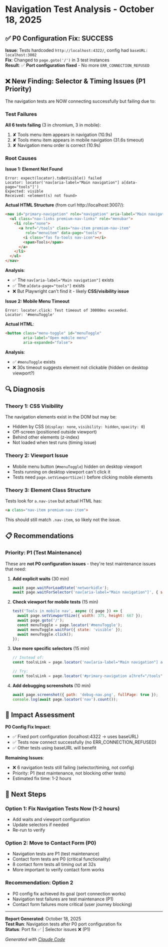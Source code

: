 # Navigation Test Analysis - October 18, 2025

## ✅ P0 Configuration Fix: SUCCESS

**Issue**: Tests hardcoded `http://localhost:4322/`, config had `baseURL: localhost:3002`  
**Fix**: Changed to `page.goto('/')` in 3 test instances  
**Result**: ✅ **Port configuration fixed** - No more `ERR_CONNECTION_REFUSED`

## ❌ New Finding: Selector & Timing Issues (P1 Priority)

The navigation tests are NOW connecting successfully but failing due to:

### Test Failures

**All 6 tests failing** (3 in chromium, 3 in mobile):
1. ✘ Tools menu item appears in navigation (10.9s)
2. ✘ Tools menu item appears in mobile navigation (31.6s timeout)
3. ✘ Navigation menu order is correct (10.9s)

### Root Causes

**Issue 1: Element Not Found**
```
Error: expect(locator).toBeVisible() failed
Locator: locator('nav[aria-label="Main navigation"] a[data-page="tools"]')
Expected: visible
Received: <element(s) not found>
```

**Actual HTML Structure** (from curl http://localhost:3007/):
```html
<nav id="primary-navigation" role="navigation" aria-label="Main navigation">
  <ul class="nav-links premium-nav-links" role="menubar">
    <li role="none">
      <a href="/tools" class="nav-item premium-nav-item" 
         role="menuitem" data-page="tools">
        <i class="fas fa-tools nav-icon"></i>
        <span>Tools</span>
      </a>
    </li>
  </ul>
</nav>
```

**Analysis**: 
- ✅ The `nav[aria-label="Main navigation"]` exists
- ✅ The `a[data-page="tools"]` exists  
- ❌ But Playwright can't find it - likely **CSS/visibility issue**

**Issue 2: Mobile Menu Timeout**
```
Error: locator.click: Test timeout of 30000ms exceeded.
Locator: '#menuToggle'
```

**Actual HTML**:
```html
<button class="menu-toggle" id="menuToggle" 
        aria-label="Open mobile menu" 
        aria-expanded="false">
```

**Analysis**:
- ✅ `#menuToggle` exists
- ❌ 30s timeout suggests element not clickable (hidden on desktop viewport?)

## 🔍 Diagnosis

### Theory 1: CSS Visibility
The navigation elements exist in the DOM but may be:
- Hidden by CSS (`display: none`, `visibility: hidden`, `opacity: 0`)
- Off-screen (positioned outside viewport)
- Behind other elements (z-index)
- Not loaded when test runs (timing issue)

### Theory 2: Viewport Issue
- Mobile menu button (`#menuToggle`) hidden on desktop viewport
- Tests running on desktop viewport can't click it
- Tests need `page.setViewportSize()` before clicking mobile elements

### Theory 3: Element Class Structure
Tests look for `a.nav-item` but actual HTML has:
```html
<a class="nav-item premium-nav-item">
```
This should still match `.nav-item`, so likely not the issue.

## 📋 Recommendations

### Priority: P1 (Test Maintenance)

These are **not P0 configuration issues** - they're test maintenance issues that need:

1. **Add explicit waits** (30 min)
   ```javascript
   await page.waitForLoadState('networkidle');
   await page.waitForSelector('nav[aria-label="Main navigation"]', { state: 'visible' });
   ```

2. **Check viewport for mobile tests** (15 min)
   ```javascript
   test('Tools in mobile nav', async ({ page }) => {
     await page.setViewportSize({ width: 375, height: 667 });
     await page.goto('/');
     const menuToggle = page.locator('#menuToggle');
     await menuToggle.waitFor({ state: 'visible' });
     await menuToggle.click();
   });
   ```

3. **Use more specific selectors** (15 min)
   ```javascript
   // Instead of:
   const toolsLink = page.locator('nav[aria-label="Main navigation"] a[data-page="tools"]');
   
   // Try:
   const toolsLink = page.locator('#primary-navigation a[href="/tools"]');
   ```

4. **Add debugging screenshots** (10 min)
   ```javascript
   await page.screenshot({ path: 'debug-nav.png', fullPage: true });
   console.log(await page.locator('nav').count());
   ```

## 🎯 Impact Assessment

**P0 Config Fix Impact**:
- ✅ Fixed port configuration (localhost:4322 → uses baseURL)
- ✅ Tests now connect successfully (no ERR_CONNECTION_REFUSED)
- ✅ Other tests using baseURL will benefit

**Remaining Issues**:
- ❌ 6 navigation tests still failing (selector/timing, not config)
- Priority: P1 (test maintenance, not blocking other tests)
- Estimated fix time: 1-2 hours

## 🔄 Next Steps

### Option 1: Fix Navigation Tests Now (1-2 hours)
- Add waits and viewport configuration
- Update selectors if needed
- Re-run to verify

### Option 2: Move to Contact Form (P0)
- Navigation tests are P1 (test maintenance)
- Contact form tests are P0 (critical functionality)
- 8 contact form tests all timing out at 32s
- More important to verify contact form works

### Recommendation: **Option 2**
- P0 config fix achieved its goal (port connection works)
- Navigation test failures are test maintenance (P1)
- Contact form failures more critical (user journey blocking)

---

**Report Generated**: October 18, 2025  
**Test Run**: Navigation tests after P0 port configuration fix  
**Status**: Port fix ✅ | Selector issues ❌ (P1)

*Generated with [Claude Code](https://claude.com/claude-code)*
